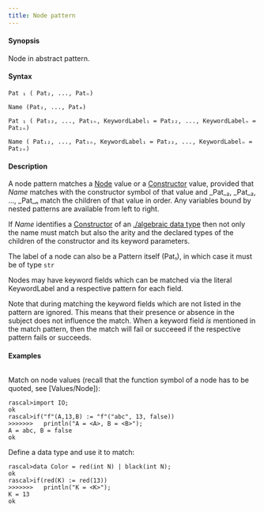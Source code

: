 ```yaml
---
title: Node pattern
---
```


#### Synopsis

Node in abstract pattern.

#### Syntax

```rascal
Pat ₁ ( Pat₂, ..., Patₙ)

Name (Pat₂, ..., Patₘ)

Pat ₁ ( Pat₁₂, ..., Pat₁ₙ, KeywordLabel₁ = Pat₂₂, ..., KeywordLabelₙ = Pat₂ₙ)

Name ( Pat₁₂, ..., Pat₁ₙ, KeywordLabel₁ = Pat₂₂, ..., KeywordLabelₙ = Pat₂ₙ)
```

#### Description

A node pattern matches a [Node](../../../Rascal/Expressions/Values/Node/index.md) value or a [Constructor](../../../Rascal/Expressions/Values/Constructor/index.md) value, provided that _Name_ matches with the constructor symbol of that value and _Pat_₂, _Pat_₂, ..., _Pat_ₙ  match the children of that value in order. Any variables bound by nested patterns are available from left to right. 

If _Name_ identifies a [Constructor](../../../Rascal/Expressions/Values/Constructor/index.md) of an [./algebraic data type](../../../Rascal/Declarations/AlgebraicDataType/index.md) then not only the name must match but also the arity and the declared types of the children of the constructor and its keyword parameters.

The label of a node can also be a Pattern itself (Pat₁), in which case it must be of type `str`

Nodes may have keyword fields which can be matched via the literal KeywordLabel and a respective pattern for each field.

Note that during matching the keyword fields which are not listed in the pattern are ignored. This means that their presence or absence in the subject does not influence the match. When a keyword
field _is_ mentioned in the match pattern, then the match will fail or succeeed if the respective
pattern fails or succeeds.

#### Examples


```rascal-shell 
```
Match on node values (recall that the function symbol of a node has to be quoted, see [Values/Node]):

```rascal-shell ,continue
rascal>import IO;
ok
rascal>if("f"(A,13,B) := "f"("abc", 13, false))
>>>>>>>   println("A = <A>, B = <B>");
A = abc, B = false
ok
```
Define a data type and use it to match:

```rascal-shell ,continue
rascal>data Color = red(int N) | black(int N);
ok
rascal>if(red(K) := red(13))
>>>>>>>   println("K = <K>");
K = 13
ok
```


